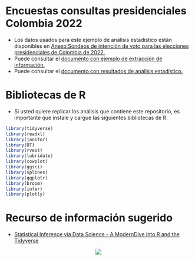 # Encuestas consultas presidenciales Colombia 2022

- Los datos usados para este ejemplo de análisis estadístico están disponibles en [Anexo:Sondeos de intención de voto para las elecciones presidenciales de Colombia de 2022.](https://es.wikipedia.org/wiki/Anexo:Sondeos_de_intenci%C3%B3n_de_voto_para_las_elecciones_presidenciales_de_Colombia_de_2022)
- Puede consultar el [documento con ejemplo de extracción de información.](https://rpubs.com/Edimer/877105)
- Puede consultar el [documento con resultados de análisis estadístico.](https://rpubs.com/Edimer/877110)

# Bibliotecas de R

- Si usted quiere replicar los análisis que contiene este repositorio, es importante que instale y cargue las siguientes bibliotecas de R.

```r
library(tidyverse)
library(readxl)
library(janitor)
library(DT)
library(rvest)
library(lubridate)
library(cowplot)
library(ggsci)
library(splines)
library(qqplotr)
library(broom)
library(infer)
library(plotly)
```

# Recurso de información sugerido

- [Statistical Inference via Data Science - A ModernDive into R and the Tidyverse](https://moderndive.com/index.html)

<center>
<img src = "https://d33wubrfki0l68.cloudfront.net/19dafd10a53785f1407566a1f3a09b29a6bab847/1e5f0/images/logos/book_cover.png" />
</center>